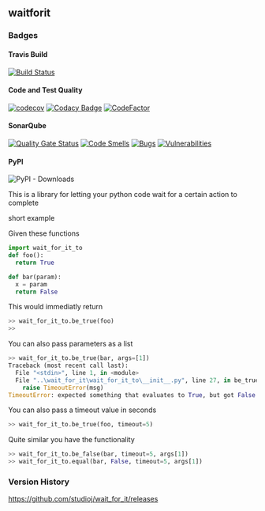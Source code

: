 ## waitforit
### Badges
#### Travis Build
[![Build Status](https://travis-ci.com/studioj/wait_for_it.svg?branch=master)](https://travis-ci.com/studioj/wait_for_it)

#### Code and Test Quality
[![codecov](https://codecov.io/gh/studioj/wait_for_it/branch/master/graph/badge.svg)](https://codecov.io/gh/studioj/wait_for_it)
[![Codacy Badge](https://api.codacy.com/project/badge/Grade/d3292d34dbfd4fae8e2427da3bb77198)](https://www.codacy.com/manual/studioj/wait_for_it?utm_source=github.com&amp;utm_medium=referral&amp;utm_content=studioj/wait_for_it&amp;utm_campaign=Badge_Grade)
[![CodeFactor](https://www.codefactor.io/repository/github/studioj/wait_for_it/badge)](https://www.codefactor.io/repository/github/studioj/wait_for_it)

#### SonarQube
[![Quality Gate Status](https://sonarcloud.io/api/project_badges/measure?project=studioj_wait_for_it&metric=alert_status)](https://sonarcloud.io/dashboard?id=studioj_wait_for_it)
[![Code Smells](https://sonarcloud.io/api/project_badges/measure?project=studioj_wait_for_it&metric=code_smells)](https://sonarcloud.io/dashboard?id=studioj_wait_for_it)
[![Bugs](https://sonarcloud.io/api/project_badges/measure?project=studioj_wait_for_it&metric=bugs)](https://sonarcloud.io/dashboard?id=studioj_wait_for_it)
[![Vulnerabilities](https://sonarcloud.io/api/project_badges/measure?project=studioj_wait_for_it&metric=vulnerabilities)](https://sonarcloud.io/dashboard?id=studioj_wait_for_it)

#### PyPI

![PyPI - Downloads](https://img.shields.io/pypi/dw/wait_for_it_to?style=flat)

This is a library for letting your python code wait for a certain action to complete

short example

Given these functions
```python
import wait_for_it_to
def foo():
  return True

def bar(param):
  x = param
  return False
```

This would immediatly return
```python
>> wait_for_it_to.be_true(foo)
>>
```

You can also pass parameters as a list
```python
>> wait_for_it_to.be_true(bar, args=[1])
Traceback (most recent call last):
  File "<stdin>", line 1, in <module>
  File "..\wait_for_it\wait_for_it_to\__init__.py", line 27, in be_true
    raise TimeoutError(msg)
TimeoutError: expected something that evaluates to True, but got False instead
```

You can also pass a timeout value in seconds
```python
>> wait_for_it_to.be_true(foo, timeout=5)
```
Quite similar you have the functionality
```python
>> wait_for_it_to.be_false(bar, timeout=5, args[1])
>> wait_for_it_to.equal(bar, False, timeout=5, args[1])
```
### Version History

https://github.com/studioj/wait_for_it/releases